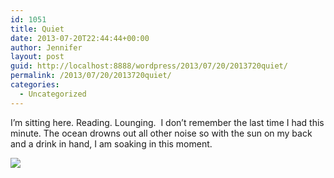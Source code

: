 ```yaml
---
id: 1051
title: Quiet
date: 2013-07-20T22:44:44+00:00
author: Jennifer
layout: post
guid: http://localhost:8888/wordpress/2013/07/20/2013720quiet/
permalink: /2013/07/20/2013720quiet/
categories:
  - Uncategorized
---
```

I&#8217;m sitting here. Reading. Lounging.&nbsp; I don&#8217;t remember the last time I had this minute. The ocean drowns out all other noise so with the sun on my back and a drink in hand, I am soaking in this moment. 

![](http://static1.squarespace.com/static/50db6bb3e4b015296cd43789/50dfa5b1e4b0dc6320e0b5ea/5208f611e4b01247d70b9d87/1376319000487/iphone-20130720184444-0.jpg)